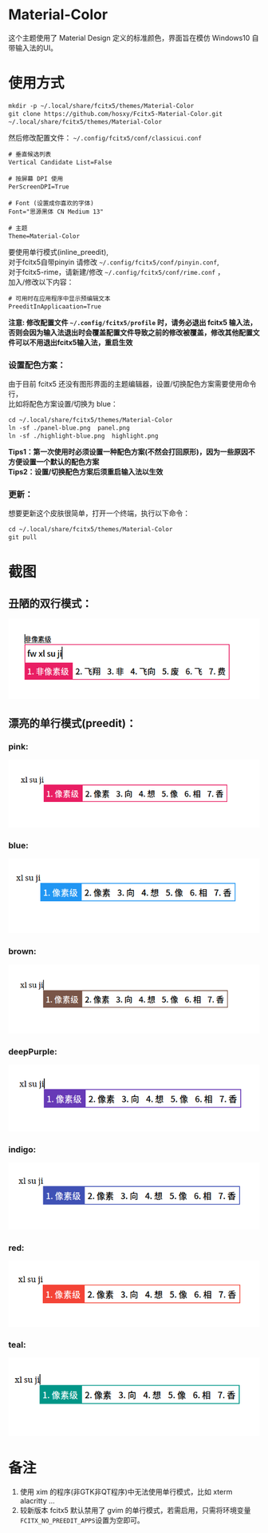 # Material-Color
这个主题使用了 Material Design 定义的标准颜色，界面旨在模仿 Windows10 自带输入法的UI。

# 使用方式

```
mkdir -p ~/.local/share/fcitx5/themes/Material-Color
git clone https://github.com/hosxy/Fcitx5-Material-Color.git ~/.local/share/fcitx5/themes/Material-Color
```

然后修改配置文件： `~/.config/fcitx5/conf/classicui.conf`

```
# 垂直候选列表
Vertical Candidate List=False

# 按屏幕 DPI 使用
PerScreenDPI=True

# Font (设置成你喜欢的字体)
Font="思源黑体 CN Medium 13"

# 主题
Theme=Material-Color
```

要使用单行模式(inline_preedit),<br>
对于fcitx5自带pinyin 请修改 `~/.config/fcitx5/conf/pinyin.conf`, <br>
对于fcitx5-rime，请新建/修改 `~/.config/fcitx5/conf/rime.conf` ，<br>
加入/修改以下内容：

```
# 可用时在应用程序中显示预编辑文本
PreeditInApplicaation=True
```

**注意: 修改配置文件 `~/.config/fcitx5/profile` 时，请务必退出 fcitx5 输入法，否则会因为输入法退出时会覆盖配置文件导致之前的修改被覆盖，修改其他配置文件可以不用退出fcitx5输入法，重启生效**

### 设置配色方案：
由于目前 fcitx5 还没有图形界面的主题编辑器，设置/切换配色方案需要使用命令行，<br>
比如将配色方案设置/切换为 blue：

```
cd ~/.local/share/fcitx5/themes/Material-Color
ln -sf ./panel-blue.png  panel.png
ln -sf ./highlight-blue.png  highlight.png
```
**Tips1：第一次使用时必须设置一种配色方案(不然会打回原形)，因为一些原因不方便设置一个默认的配色方案**<br>
**Tips2：设置/切换配色方案后须重启输入法以生效**

### 更新：
想要更新这个皮肤很简单，打开一个终端，执行以下命令：

```
cd ~/.local/share/fcitx5/themes/Material-Color
git pull
```

# 截图

## 丑陋的双行模式：

![No-Preedit](./screenshot/No-Preedit.png)

## 漂亮的单行模式(preedit)：

### pink:

![粉红色](./screenshot/pink.png)

### blue:

![蓝色](./screenshot/blue.png)

### brown:

![棕色](./screenshot/brown.png)

### deepPurple:

![深紫色](./screenshot/deepPurple.png)

### indigo:

![Indigo](./screenshot/indigo.png)

### red:

![红色](./screenshot/red.png)

### teal:

![Teal](./screenshot/teal.png)


# 备注
1. 使用 xim 的程序(非GTK非QT程序)中无法使用单行模式，比如 xterm alacritty ...
2. 较新版本 fcitx5 默认禁用了 gvim 的单行模式，若需启用，只需将环境变量`FCITX_NO_PREEDIT_APPS`设置为空即可。
